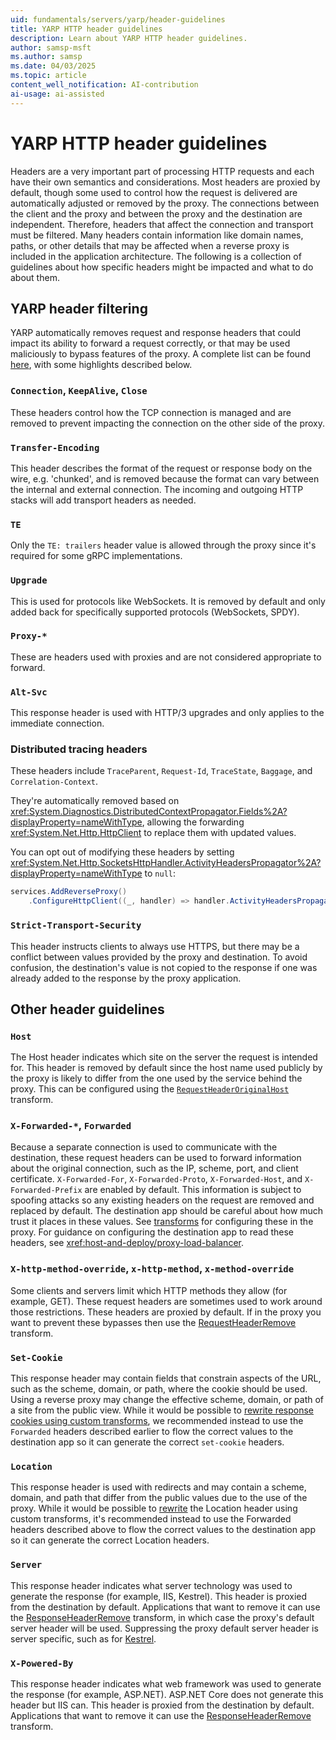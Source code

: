 ```yaml
---
uid: fundamentals/servers/yarp/header-guidelines
title: YARP HTTP header guidelines
description: Learn about YARP HTTP header guidelines.
author: samsp-msft
ms.author: samsp
ms.date: 04/03/2025
ms.topic: article
content_well_notification: AI-contribution
ai-usage: ai-assisted
---
```

# YARP HTTP header guidelines

Headers are a very important part of processing HTTP requests and each have their own semantics and considerations. Most headers are proxied by default, though some used to control how the request is delivered are automatically adjusted or removed by the proxy. The connections between the client and the proxy and between the proxy and the destination are independent. Therefore, headers that affect the connection and transport must be filtered. Many headers contain information like domain names, paths, or other details that may be affected when a reverse proxy is included in the application architecture. The following is a collection of guidelines about how specific headers might be impacted and what to do about them.

## YARP header filtering

YARP automatically removes request and response headers that could impact its ability to forward a request correctly, or that may be used maliciously to bypass features of the proxy. A complete list can be found [here](https://github.com/microsoft/reverse-proxy/blob/main/src/ReverseProxy/Forwarder/RequestUtilities.cs#L71), with some highlights described below.

### `Connection`, `KeepAlive`, `Close`

These headers control how the TCP connection is managed and are removed to prevent impacting the connection on the other side of the proxy.

### `Transfer-Encoding`

This header describes the format of the request or response body on the wire, e.g. 'chunked', and is removed because the format can vary between the internal and external connection. The incoming and outgoing HTTP stacks will add transport headers as needed.

### `TE`

Only the `TE: trailers` header value is allowed through the proxy since it's required for some gRPC implementations.

### `Upgrade`

This is used for protocols like WebSockets. It is removed by default and only added back for specifically supported protocols (WebSockets, SPDY).

### `Proxy-*`

These are headers used with proxies and are not considered appropriate to forward.

### `Alt-Svc`

This response header is used with HTTP/3 upgrades and only applies to the immediate connection.

### Distributed tracing headers

These headers include `TraceParent`, `Request-Id`, `TraceState`, `Baggage`, and `Correlation-Context`.

They're automatically removed based on <xref:System.Diagnostics.DistributedContextPropagator.Fields%2A?displayProperty=nameWithType>, allowing the forwarding <xref:System.Net.Http.HttpClient> to replace them with updated values.

You can opt out of modifying these headers by setting <xref:System.Net.Http.SocketsHttpHandler.ActivityHeadersPropagator%2A?displayProperty=nameWithType> to `null`:

```csharp
services.AddReverseProxy()
    .ConfigureHttpClient((_, handler) => handler.ActivityHeadersPropagator = null);
```

### `Strict-Transport-Security`

This header instructs clients to always use HTTPS, but there may be a conflict between values provided by the proxy and destination. To avoid confusion, the destination's value is not copied to the response if one was already added to the response by the proxy application.

## Other header guidelines

### `Host`

The Host header indicates which site on the server the request is intended for. This header is removed by default since the host name used publicly by the proxy is likely to differ from the one used by the service behind the proxy. This can be configured using the [`RequestHeaderOriginalHost`](xref:fundamentals/servers/yarp/transforms#requestheaderoriginalhost) transform.

### `X-Forwarded-*`, `Forwarded`

Because a separate connection is used to communicate with the destination, these request headers can be used to forward information about the original connection, such as the IP, scheme, port, and client certificate. `X-Forwarded-For`, `X-Forwarded-Proto`, `X-Forwarded-Host`, and `X-Forwarded-Prefix` are enabled by default. This information is subject to spoofing attacks so any existing headers on the request are removed and replaced by default. The destination app should be careful about how much trust it places in these values. See [transforms](xref:fundamentals/servers/yarp/transforms#defaults) for configuring these in the proxy. For guidance on configuring the destination app to read these headers, see <xref:host-and-deploy/proxy-load-balancer>.

### `X-http-method-override`, `x-http-method`, `x-method-override`

Some clients and servers limit which HTTP methods they allow (for example, GET). These request headers are sometimes used to work around those restrictions. These headers are proxied by default. If in the proxy you want to prevent these bypasses then use the [RequestHeaderRemove](xref:fundamentals/servers/yarp/transforms#requestheaderremove) transform.

### `Set-Cookie`

This response header may contain fields that constrain aspects of the URL, such as the scheme, domain, or path, where the cookie should be used. Using a reverse proxy may change the effective scheme, domain, or path of a site from the public view. While it would be possible to [rewrite response cookies using custom transforms](https://github.com/microsoft/reverse-proxy/issues/1109), we recommended instead to use the `Forwarded` headers described earlier to flow the correct values to the destination app so it can generate the correct `set-cookie` headers.

### `Location`

This response header is used with redirects and may contain a scheme, domain, and path that differ from the public values due to the use of the proxy. While it would be possible to [rewrite](https://github.com/microsoft/reverse-proxy/discussions/466) the Location header using custom transforms, it's recommended instead to use the Forwarded headers described above to flow the correct values to the destination app so it can generate the correct Location headers. 

### `Server`

This response header indicates what server technology was used to generate the response (for example, IIS, Kestrel). This header is proxied from the destination by default. Applications that want to remove it can use the [ResponseHeaderRemove](xref:fundamentals/servers/yarp/transforms#responseheaderremove) transform, in which case the proxy's default server header will be used. Suppressing the proxy default server header is server specific, such as for [Kestrel](/dotnet/api/microsoft.aspnetcore.server.kestrel.core.kestrelserveroptions.addserverheader#Microsoft_AspNetCore_Server_Kestrel_Core_KestrelServerOptions_AddServerHeader).

### `X-Powered-By`

This response header indicates what web framework was used to generate the response (for example, ASP.NET). ASP.NET Core does not generate this header but IIS can. This header is proxied from the destination by default. Applications that want to remove it can use the [ResponseHeaderRemove](xref:fundamentals/servers/yarp/transforms#responseheaderremove) transform.
